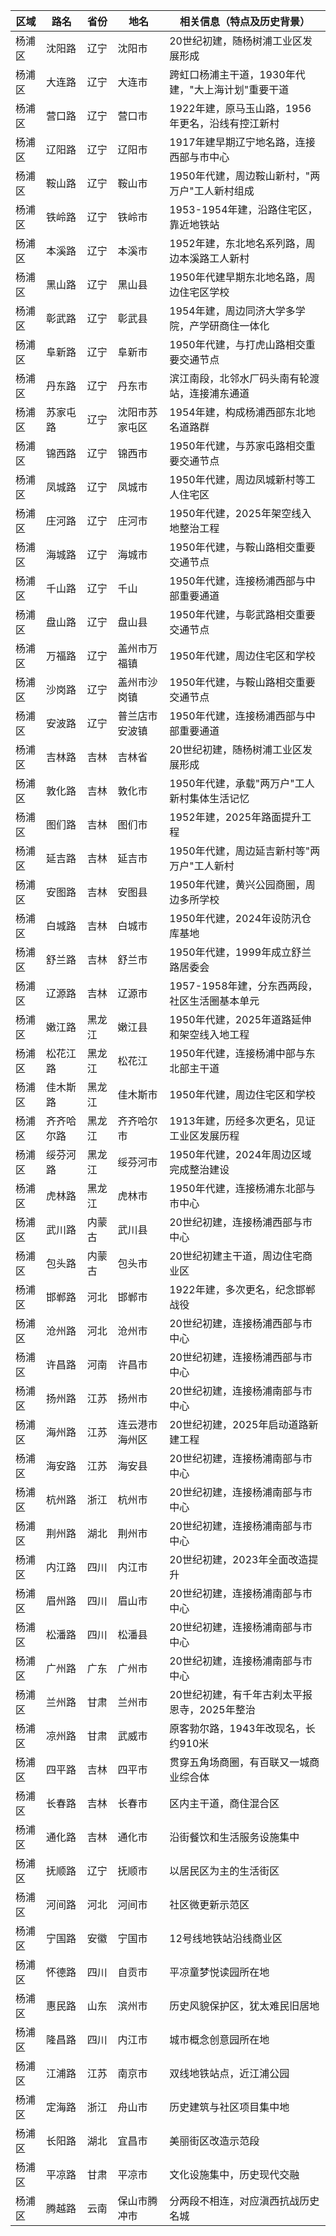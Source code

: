 | 区域 | 路名 | 省份 | 地名 | 相关信息（特点及历史背景） |
|------|------|------|------|---------------------------|
| 杨浦区 | 沈阳路 | 辽宁 | 沈阳市 | 20世纪初建，随杨树浦工业区发展形成 |
| 杨浦区 | 大连路 | 辽宁 | 大连市 | 跨虹口杨浦主干道，1930年代建，"大上海计划"重要干道 |
| 杨浦区 | 营口路 | 辽宁 | 营口市 | 1922年建，原马玉山路，1956年更名，沿线有控江新村 |
| 杨浦区 | 辽阳路 | 辽宁 | 辽阳市 | 1917年建早期辽宁地名路，连接西部与市中心 |
| 杨浦区 | 鞍山路 | 辽宁 | 鞍山市 | 1950年代建，周边鞍山新村，"两万户"工人新村组成 |
| 杨浦区 | 铁岭路 | 辽宁 | 铁岭市 | 1953-1954年建，沿路住宅区，靠近地铁站 |
| 杨浦区 | 本溪路 | 辽宁 | 本溪市 | 1952年建，东北地名系列路，周边本溪路工人新村 |
| 杨浦区 | 黑山路 | 辽宁 | 黑山县 | 1950年代建早期东北地名路，周边住宅区学校 |
| 杨浦区 | 彰武路 | 辽宁 | 彰武县 | 1954年建，周边同济大学多学院，产学研商住一体化 |
| 杨浦区 | 阜新路 | 辽宁 | 阜新市 | 1950年代建，与打虎山路相交重要交通节点 |
| 杨浦区 | 丹东路 | 辽宁 | 丹东市 | 滨江南段，北邻水厂码头南有轮渡站，连接浦东通道 |
| 杨浦区 | 苏家屯路 | 辽宁 | 沈阳市苏家屯区 | 1954年建，构成杨浦西部东北地名道路群 |
| 杨浦区 | 锦西路 | 辽宁 | 锦西市 | 1950年代建，与苏家屯路相交重要交通节点 |
| 杨浦区 | 凤城路 | 辽宁 | 凤城市 | 1950年代建，周边凤城新村等工人住宅区 |
| 杨浦区 | 庄河路 | 辽宁 | 庄河市 | 1950年代建，2025年架空线入地整治工程 |
| 杨浦区 | 海城路 | 辽宁 | 海城市 | 1950年代建，与鞍山路相交重要交通节点 |
| 杨浦区 | 千山路 | 辽宁 | 千山 | 1950年代建，连接杨浦西部与中部重要通道 |
| 杨浦区 | 盘山路 | 辽宁 | 盘山县 | 1950年代建，与彰武路相交重要交通节点 |
| 杨浦区 | 万福路 | 辽宁 | 盖州市万福镇 | 1950年代建，周边住宅区和学校 |
| 杨浦区 | 沙岗路 | 辽宁 | 盖州市沙岗镇 | 1950年代建，与鞍山路相交重要交通节点 |
| 杨浦区 | 安波路 | 辽宁 | 普兰店市安波镇 | 1950年代建，连接杨浦西部与中部重要通道 |
| 杨浦区 | 吉林路 | 吉林 | 吉林省 | 20世纪初建，随杨树浦工业区发展形成 |
| 杨浦区 | 敦化路 | 吉林 | 敦化市 | 1950年代建，承载"两万户"工人新村集体生活记忆 |
| 杨浦区 | 图们路 | 吉林 | 图们市 | 1952年建，2025年路面提升工程 |
| 杨浦区 | 延吉路 | 吉林 | 延吉市 | 1950年代建，周边延吉新村等"两万户"工人新村 |
| 杨浦区 | 安图路 | 吉林 | 安图县 | 1950年代建，黄兴公园商圈，周边多所学校 |
| 杨浦区 | 白城路 | 吉林 | 白城市 | 1950年代建，2024年设防汛仓库基地 |
| 杨浦区 | 舒兰路 | 吉林 | 舒兰市 | 1950年代建，1999年成立舒兰路居委会 |
| 杨浦区 | 辽源路 | 吉林 | 辽源市 | 1957-1958年建，分东西两段，社区生活圈基本单元 |
| 杨浦区 | 嫩江路 | 黑龙江 | 嫩江县 | 1950年代建，2025年道路延伸和架空线入地工程 |
| 杨浦区 | 松花江路 | 黑龙江 | 松花江 | 1950年代建，连接杨浦中部与东北部主干道 |
| 杨浦区 | 佳木斯路 | 黑龙江 | 佳木斯市 | 1950年代建，周边住宅区和学校 |
| 杨浦区 | 齐齐哈尔路 | 黑龙江 | 齐齐哈尔市 | 1913年建，历经多次更名，见证工业区发展历程 |
| 杨浦区 | 绥芬河路 | 黑龙江 | 绥芬河市 | 1950年代建，2024年周边区域完成整治建设 |
| 杨浦区 | 虎林路 | 黑龙江 | 虎林市 | 1950年代建，连接杨浦东北部与市中心 |
| 杨浦区 | 武川路 | 内蒙古 | 武川县 | 20世纪初建，连接杨浦西部与市中心 |
| 杨浦区 | 包头路 | 内蒙古 | 包头市 | 20世纪初建主干道，周边住宅商业区 |
| 杨浦区 | 邯郸路 | 河北 | 邯郸市 | 1922年建，多次更名，纪念邯郸战役 |
| 杨浦区 | 沧州路 | 河北 | 沧州市 | 20世纪初建，连接杨浦西部与市中心 |
| 杨浦区 | 许昌路 | 河南 | 许昌市 | 20世纪初建，连接杨浦西部与市中心 |
| 杨浦区 | 扬州路 | 江苏 | 扬州市 | 20世纪初建，连接杨浦南部与市中心 |
| 杨浦区 | 海州路 | 江苏 | 连云港市海州区 | 20世纪初建，2025年启动道路新建工程 |
| 杨浦区 | 海安路 | 江苏 | 海安县 | 20世纪初建，连接杨浦南部与市中心 |
| 杨浦区 | 杭州路 | 浙江 | 杭州市 | 20世纪初建，连接杨浦南部与市中心 |
| 杨浦区 | 荆州路 | 湖北 | 荆州市 | 20世纪初建，连接杨浦南部与市中心 |
| 杨浦区 | 内江路 | 四川 | 内江市 | 20世纪初建，2023年全面改造提升 |
| 杨浦区 | 眉州路 | 四川 | 眉山市 | 20世纪初建，连接杨浦南部与市中心 |
| 杨浦区 | 松潘路 | 四川 | 松潘县 | 20世纪初建，连接杨浦南部与市中心 |
| 杨浦区 | 广州路 | 广东 | 广州市 | 20世纪初建，连接杨浦南部与市中心 |
| 杨浦区 | 兰州路 | 甘肃 | 兰州市 | 20世纪初建，有千年古刹太平报恩寺，2025年整治 |
| 杨浦区 | 凉州路 | 甘肃 | 武威市 | 原客勃尔路，1943年改现名，长约910米 |
| 杨浦区 | 四平路 | 吉林 | 四平市 | 贯穿五角场商圈，有百联又一城商业综合体 |
| 杨浦区 | 长春路 | 吉林 | 长春市 | 区内主干道，商住混合区 |
| 杨浦区 | 通化路 | 吉林 | 通化市 | 沿街餐饮和生活服务设施集中 |
| 杨浦区 | 抚顺路 | 辽宁 | 抚顺市 | 以居民区为主的生活街区 |
| 杨浦区 | 河间路 | 河北 | 河间市 | 社区微更新示范区 |
| 杨浦区 | 宁国路 | 安徽 | 宁国市 | 12号线地铁站沿线商业区 |
| 杨浦区 | 怀德路 | 四川 | 自贡市 | 平凉童梦悦读园所在地 |
| 杨浦区 | 惠民路 | 山东 | 滨州市 | 历史风貌保护区，犹太难民旧居地 |
| 杨浦区 | 隆昌路 | 四川 | 内江市 | 城市概念创意园所在地 |
| 杨浦区 | 江浦路 | 江苏 | 南京市 | 双线地铁站点，近江浦公园 |
| 杨浦区 | 定海路 | 浙江 | 舟山市 | 历史建筑与社区项目集中地 |
| 杨浦区 | 长阳路 | 湖北 | 宜昌市 | 美丽街区改造示范段 |
| 杨浦区 | 平凉路 | 甘肃 | 平凉市 | 文化设施集中，历史现代交融 |
| 杨浦区 | 腾越路 | 云南 | 保山市腾冲市 | 分两段不相连，对应滇西抗战历史名城 |